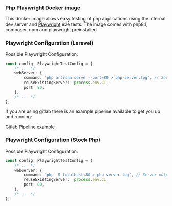 ### Php Playwright Docker image

This docker image allows easy testing of php applications using the internal dev server and [Playwright](https://playwright.dev) e2e tests. The image comes with php8.1, composer, npm and playwright preinstalled.


### Playwright Configuration (Laravel)

Possible Playwright Configuration:
```ts
const config: PlaywrightTestConfig = {
    /* ... */
    webServer: {
        command: "php artisan serve --port=80 > php-server.log", // Server output will be saved in php-server.log
        reuseExistingServer: !process.env.CI,
        port: 80,
    },
    /* ... */
};
```

If you are using gitlab there is an example pipeline available to get you up and running:

[Gitlab Pipeline example](gitlab/laravel-example.gitlab-ci.yml)

### Playwright Configuration (Stock Php)

Possible Playwright Configuration:
```ts
const config: PlaywrightTestConfig = {
    /* ... */
    webServer: {
        command: "php -S localhost:80 > php-server.log", // Server output will be saved in php-server.log
        reuseExistingServer: !process.env.CI,
        port: 80,
    },
    /* ... */
};
```